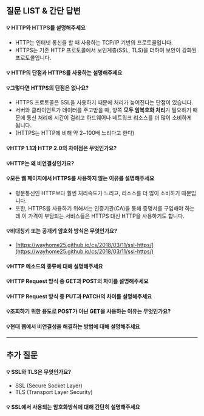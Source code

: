 ## 질문 LIST & 간단 답변

#### 💡 HTTP와 HTTPS를 설명해주세요
- HTTP는 인터넷 통신을 할 때 사용하는 TCP/IP 기반의 프로토콜입니다.
- HTTPS는 기존 HTTP 프로토콜에서 보인계층(SSL, TLS)을 더하여 보안이 강화된 프로토콜입니다.

#### 💡 HTTP의 단점과 HTTPS를 사용하는 설명해주세요



#### 💡그렇다면 HTTPS의 단점은 없나요?
- HTTPS 프로토콜은 SSL을 사용하기 때문에 처리가 늦어진다는 단점이 있습니다.
- 서버와 클라이언트가 데이터를 주고받을 때, 양쪽 **모두 암복호화 처리**가 필요하기 때문에 통신 처리에 시간이 걸리고 하드웨어나 네트워크 리소스를 더 많이 소비하게 됩니다.
- (HTTPS는 HTTP에 비해 약 2~100배 느리다고 한다)

#### 💡HTTP 1.1과 HTTP 2.0의 차이점은 무엇인가요?

#### 💡HTTP는 왜 비연결성인가요?

#### 💡모든 웹 페이지에서 HTTPS를 사용하지 않는 이유를 설명해주세요
- 평문통신인 HTTP보다 훨씬 처리속도가 느리고, 리소스를 더 많이 소비하기 때문입니다.
- 또한, HTTPS를 사용하기 위해서는 인증기관(CA)을 통해 증명서를 구입해야 하는데 이 가격이 부담되는 서비스들은 HTTPS 대신 HTTP을 사용하기도 합니다.

#### 💡비대칭키 또는 공개키 암호화 방식은 무엇인가요?
- [https://wayhome25.github.io/cs/2018/03/11/ssl-https/](https://wayhome25.github.io/cs/2018/03/11/ssl-https/)

#### 💡HTTP 메소드의 종류에 대해 설명해주세요

#### 💡HTTP Request 방식 중 GET과 POST의 차이를 설명해주세요

#### 💡HTTP Request 방식 중 PUT과 PATCH의 차이를 설명해주세요

#### 💡조회하기 위한 용도로 POST가 아닌 GET을 사용하는 이유는 무엇인가요?

#### 💡현대 웹에서 비연결성을 해결하는 방법에 대해 설명해주세요

---

## 추가 질문

#### 💡 SSL와 TLS은 무엇인가요?
- SSL (Secure Socket Layer)
- TLS (Transport Layer Security)

#### 💡 SSL에서 사용되는 암호화방식에 대해 간단히 설명해주세요
